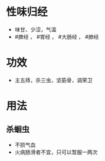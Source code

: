 # 性味归经
- 味甘、少涩，气温
-  #脾经 ， #胃经 ， #大肠经 ， #肺经 
# 功效
- 主五痔，杀三虫，坚筋骨，调荣卫
# 用法
## 杀蛔虫
- 不损气血
- 火病肠滑者不宜，只可以暂服一两次